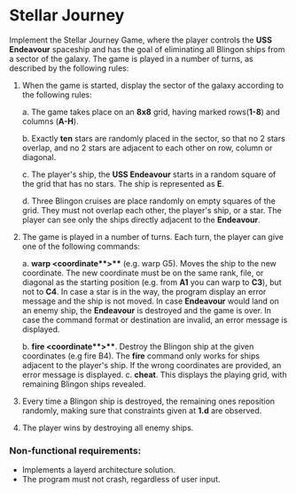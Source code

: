 # Stellar Journey
Implement the Stellar Journey Game, where the player controls the **USS Endeavour** spaceship and has the goal of eliminating all Blingon ships from a sector of the galaxy. The game is played in a number of turns, as described by the following rules:
1. When the game is started, display the sector of the galaxy according to the following rules:

    a. The game takes place on an **8x8** grid, having marked rows(**1-8**) and columns (**A-H**).
 
    b. Exactly **ten** stars are randomly placed in the sector, so that no 2 stars overlap, and no 2 stars are adjacent to each other on row, column or diagonal.
 
    c. The player's ship, the **USS Endeavour** starts in a random square of the grid that has no stars. The ship is represented as **E**.
 
    d. Three Blingon cruises are place randomly on empty squares of the grid. They must not overlap each other, the player's ship, or a star. The player can see only the ships directly adjacent to the **Endeavour**.
    
2. The game is played in a number of turns. Each turn, the player can give one of the following commands:

    a. __warp <coordinate**>**__ (e.g. warp G5). Moves the ship to the new coordinate. The new coordinate must be on the same rank, file, or diagonal as the starting position (e.g. from **A1** you can warp to **C3**), but not to **C4**. In case a star is in the way, the program display an error message and the ship is not moved. In case **Endeavour** would land on an enemy ship, the **Endeavour** is destroyed and the game is over. In case the command format or destination are invalid, an error message is displayed.
  
    b. __fire <coordinate**>**__. Destroy the Blingon ship at the given coordinates (e.g fire B4). The **fire** command only works for ships adjacent to the player's ship. If the wrong coordinates are provided, an error message is displayed.
    c. **cheat**. This displays the playing grid, with remaining Blingon ships revealed.
    
3. Every time a Blingon ship is destroyed, the remaining ones reposition randomly, making sure that constraints given at **1.d** are observed.
4. The player wins by destroying all enemy ships.

### Non-functional requirements:
  * Implements a layerd architecture solution.
  * The program must not crash, regardless of user input.
       
     
       
